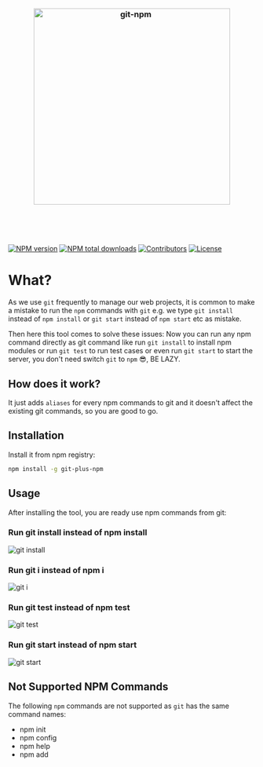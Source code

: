 <h3 align="center">
  <br/>
  <br/>
  <a href="https://github.com/rousan/git-npm">
    <img src="https://github.com/rousan/git-npm/raw/develop/logo.png" width="400" alt="git-npm" title="git-npm">
  </a>
</h3>
<br/>
<br/>
<br/>

[![NPM version](https://img.shields.io/npm/v/git-npm.svg)](https://www.npmjs.com/package/git-plus-npm)
[![NPM total downloads](https://img.shields.io/npm/dt/git-npm.svg)](https://www.npmjs.com/package/git-plus-npm)
[![Contributors](https://img.shields.io/github/contributors/rousan/git-npm.svg)](https://github.com/rousan/git-npm/graphs/contributors)
[![License](https://img.shields.io/github/license/rousan/git-npm.svg)](https://github.com/rousan/git-npm/blob/master/LICENSE)

# What?

As we use `git` frequently to manage our web projects, it is common to make a mistake to run the `npm` commands with `git` e.g. we type
`git install` instead of `npm install` or `git start` instead of `npm start` etc as mistake.

Then here this tool comes to solve these issues: Now you can run any npm command directly as git command like run `git install` to install npm modules
or run `git test` to run test cases or even run `git start` to start the server, you don't need switch `git` to `npm` 😎, BE LAZY.

## How does it work?

It just adds `aliases` for every npm commands to git and it doesn't affect the existing git commands, so you are good to go.

## Installation

Install it from npm registry:

```bash
npm install -g git-plus-npm
```

## Usage

After installing the tool, you are ready use npm commands from git:

### Run git install instead of npm install

<img src="https://github.com/rousan/git-npm/raw/develop/git-install.png" alt="git install" title="git install">

### Run git i instead of npm i

<img src="https://github.com/rousan/git-npm/raw/develop/git-i.png" alt="git i" title="git i">

### Run git test instead of npm test

<img src="https://github.com/rousan/git-npm/raw/develop/git-test.png" alt="git test" title="git test">

### Run git start instead of npm start

<img src="https://github.com/rousan/git-npm/raw/develop/git-start.png" alt="git start" title="git start">


## Not Supported NPM Commands

The following `npm` commands are not supported as `git` has the same command names:

* npm init
* npm config
* npm help
* npm add
